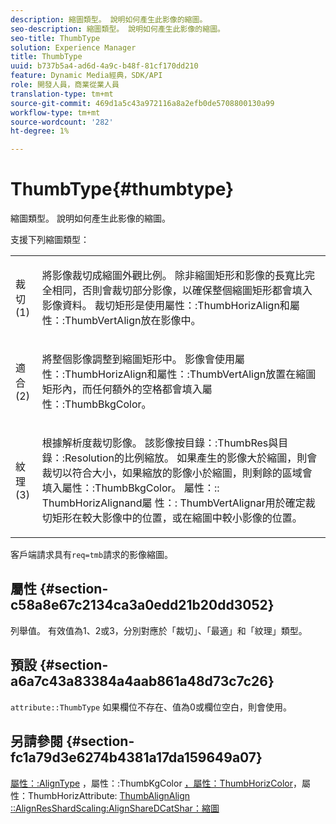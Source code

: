 ```yaml
---
description: 縮圖類型。 說明如何產生此影像的縮圖。
seo-description: 縮圖類型。 說明如何產生此影像的縮圖。
seo-title: ThumbType
solution: Experience Manager
title: ThumbType
uuid: b737b5a4-ad6d-4a9c-b48f-81cf170dd210
feature: Dynamic Media經典，SDK/API
role: 開發人員，商業從業人員
translation-type: tm+mt
source-git-commit: 469d1a5c43a972116a8a2efb0de5708800130a99
workflow-type: tm+mt
source-wordcount: '282'
ht-degree: 1%

---
```



# ThumbType{#thumbtype}

縮圖類型。 說明如何產生此影像的縮圖。

支援下列縮圖類型：

<table id="simpletable_874E4190A1DC4FB0AE1B2E3734746527"> 
 <tr class="strow"> 
  <td class="stentry"> <p>裁切(1) </p></td> 
  <td class="stentry"> <p>將影像裁切成縮圖外觀比例。 除非縮圖矩形和影像的長寬比完全相同，否則會裁切部分影像，以確保整個縮圖矩形都會填入影像資料。 裁切矩形是使用<span class="codeph">屬性：:ThumbHorizAlign</span>和<span class="codeph">屬性：:ThumbVertAlign</span>放在影像中。 </p></td> 
 </tr> 
 <tr class="strow"> 
  <td class="stentry"> <p>適合(2) </p></td> 
  <td class="stentry"> <p>將整個影像調整到縮圖矩形中。 影像會使用<span class="codeph">屬性：:ThumbHorizAlign</span>和<span class="codeph">屬性：:ThumbVertAlign</span>放置在縮圖矩形內，而任何額外的空格都會填入<span class="codeph">屬性：:ThumbBkgColor</span>。 </p></td> 
 </tr> 
 <tr class="strow"> 
  <td class="stentry"> <p>紋理(3) </p></td> 
  <td class="stentry"> <p>根據解析度裁切影像。 該影像按<span class="codeph">目錄：:ThumbRes</span>與<span class="codeph">目錄：:Resolution</span>的比例縮放。 如果產生的影像大於縮圖，則會裁切以符合大小，如果縮放的影像小於縮圖，則剩餘的區域會填入<span class="codeph">屬性：:ThumbBkgColor</span>。 <span class="codeph"> 屬性：::</span> ThumbHorizAlignand屬 <span class="codeph"> 性：:</span> ThumbVertAlignar用於確定裁切矩形在較大影像中的位置，或在縮圖中較小影像的位置。 </p></td> 
 </tr> 
</table>

客戶端請求具有`req=tmb`請求的影像縮圖。

## 屬性 {#section-c58a8e67c2134ca3a0edd21b20dd3052}

列舉值。 有效值為1、2或3，分別對應於「裁切」、「最適」和「紋理」類型。

## 預設 {#section-a6a7c43a83384a4aab861a48d73c7c26}

`attribute::ThumbType` 如果欄位不存在、值為0或欄位空白，則會使用。

## 另請參閱 {#section-fc1a79d3e6274b4381a17da159649a07}

[屬性：:AlignType](../../../../../../is-api/image-catalog/image-serving-api-ref/c-image-catalog-reference/c-attributes-reference/r-thumbtype.md#reference-329e9dbf3e5f49548d1eb61915b538f5) ，屬性：:ThumbKgColor [，屬性：ThumbHorizColor](../../../../../../is-api/image-catalog/image-serving-api-ref/c-image-catalog-reference/c-attributes-reference/r-thumbbkgcolor.md#reference-8e38088e79a54446a9106d0b93c9b31e)，屬性：ThumbHorizAttribute: [ThumbAlignAlign](../../../../../../is-api/image-catalog/image-serving-api-ref/c-image-catalog-reference/c-attributes-reference/r-thumbhorizalign.md#reference-0ae8b88669df4769a9053b22aca33691) [](../../../../../../is-api/image-catalog/image-serving-api-ref/c-image-catalog-reference/c-attributes-reference/r-thumbvertalign.md#reference-d47c6b34588c4855b04ad134e472f04f) [](../../../../../../is-api/image-catalog/image-serving-api-ref/c-image-catalog-reference/c-image-svg-data-reference/c-image-data-reference/r-thumbres-cat.md#reference-eedb9991397347c3bed5bd0a785c4c69) [](../../../../../../is-api/image-catalog/image-serving-api-ref/c-image-catalog-reference/c-image-svg-data-reference/c-image-data-reference/r-resolution-cat.md#reference-de489f5f36b64bd0831749546f8728e1) [](../../../../../../is-api/http-ref/image-serving-api-ref/c-http-protocol-reference/c-command-reference/r-req/r-req.md#reference-907cdb4a97034db7ad94695f25552e76) [::AlignResShardScaling:AlignShareDCatShar：縮圖](../../../../../../is-api/http-ref/image-serving-api-ref/c-http-protocol-reference/c-notes-on-server-behavior/r-thumbnail-scaling.md#reference-0f71817f721d4913b34816758d69b07f)
